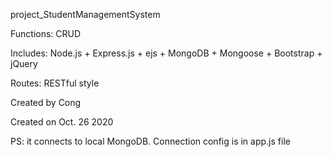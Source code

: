 project_StudentManagementSystem

Functions: CRUD

Includes: Node.js + Express.js + ejs + MongoDB + Mongoose + Bootstrap + jQuery

Routes: RESTful style

Created by Cong

Created on Oct. 26 2020

PS: it connects to local MongoDB. Connection config is in app.js file